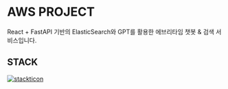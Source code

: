 # AWS PROJECT
React + FastAPI 기반의 ElasticSearch와 GPT를 활용한 에브리타임 챗봇 & 검색 서비스입니다.

## STACK
[![stackticon](https://firebasestorage.googleapis.com/v0/b/stackticon-81399.appspot.com/o/images%2F1715315134814?alt=media&token=64a9d6f7-6778-4fb8-887c-cd484cfea23d)](https://github.com/msdio/stackticon)
